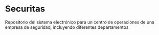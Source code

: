 # Securitas
Repositorio del sistema electrónico para un centro de operaciones de una empresa de seguridad, incluyendo diferentes departamentos.
